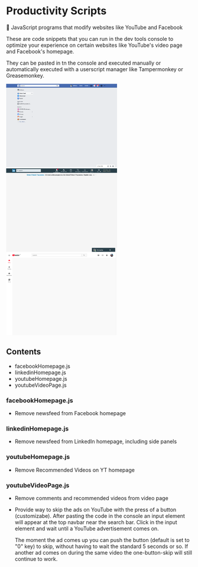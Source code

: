 # Productivity Scripts

🐒 JavaScript programs that modify websites like YouTube and Facebook

These are code snippets that you can run in the dev tools console to optimize your experience on certain websites like YouTube's video page and Facebook's homepage.

They can be pasted in tn the console and executed manually or automatically executed with a userscript manager like Tampermonkey or Greasemonkey.

<img src="images/facebook_homepage.png" width="300">
<img src="images/linkedin_homepage.png" width="300">
<img src="images/youtube_homepage.png" width="300">

## Contents

- facebookHomepage.js
- linkedinHomepage.js
- youtubeHomepage.js
- youtubeVideoPage.js

### facebookHomepage.js

- Remove newsfeed from Facebook homepage

### linkedinHomepage.js

- Remove newsfeed from LinkedIn homepage, including side panels

### youtubeHomepage.js

- Remove Recommended Videos on YT homepage

### youtubeVideoPage.js

- Remove comments and recommended videos from video page

- Provide way to skip the ads on YouTube with the press of a button (customizabe).
  After pasting the code in the console an input element will appear at the top navbar near the search bar.
  Click in the input element and wait until a YouTube advertisement comes on.

  The moment the ad comes up you can push the button (default is set to "0" key) to skip, without having to wait the standard 5 seconds or so.
  If another ad comes on during the same video the one-button-skip will still continue to work.
